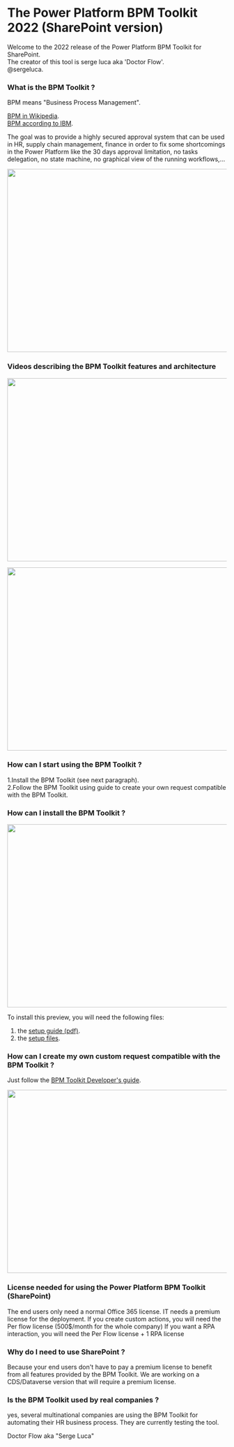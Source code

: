 # The Power Platform BPM Toolkit 2022 (SharePoint version)

Welcome to the 2022 release of the Power Platform BPM Toolkit for SharePoint.  
The creator of this tool is serge luca aka 'Doctor Flow'.  
@sergeluca. 


### What is the BPM Toolkit ?  

BPM means "Business Process Management".


[BPM in Wikipedia](https://en.wikipedia.org/wiki/Business_process_management).   
[BPM according to IBM](https://www.ibm.com/cloud/automation-software/business-process-management). 

The goal was to provide a highly secured approval system that can be used in HR, supply chain management, finance in order to fix some shortcomings in the Power Platform like the 30 days approval limitation, no tasks delegation, no state machine, no graphical view of the running workflows,...  


<img src="https://github.com/sergeluca/Power-Platform-BPM-Toolkit/blob/main/BPM%20Toolkit%20facts.jpg" width="760" height="420">


### Videos describing the BPM Toolkit features and architecture


<a href="https://www.youtube.com/watch?v=QJS_6Ds1owo&t=2197s"> <img src=https://github.com/sergeluca/Power-Platform-BPM-Toolkit/blob/main/bpmtoolkitvideofeature.png width="760" height="420"> </a>


<a href="https://www.youtube.com/watch?v=8_uj-mNA4XE&t=196s"><img src=https://github.com/sergeluca/Power-Platform-BPM-Toolkit/blob/main/bpmtoolkitvideoarchitecture.png width="760" height="420">
</a>


### How can I start using the BPM Toolkit ?

1.Install the BPM Toolkit (see next paragraph).  
2.Follow the BPM Toolkit using guide to create your own request compatible with the BPM Toolkit. 

### How can I install the BPM Toolkit ?

<img src="https://github.com/sergeluca/Power-Platform-BPM-Toolkit/blob/main/BPM%20Toolkit%20Setup.jpg" width="760" height="420">
  
To install this preview, you will need the following files:  


1. the [setup guide (pdf)](https://github.com/sergeluca/Power-Platform-BPM-Toolkit/blob/main/BPM%20Toolkit%20setup%20guide.pdf).
2. the [setup files](https://github.com/sergeluca/Power-Platform-BPM-Toolkit/blob/main/BPM%20Toolkit%20Setup_02_07_2021_v2.zip). 

### How can I create my own custom request compatible with the BPM Toolkit ? 

Just follow the [BPM Toolkit Developer's guide](https://github.com/sergeluca/Power-Platform-BPM-Toolkit/blob/main/BPM%20Toolkit%20Developer%20Guide.pdf).

<img src="https://github.com/sergeluca/Power-Platform-BPM-Toolkit/blob/main/BPM%20Toolkit%20Dev%20Guide.jpg" width="760" height="420">






### License needed for using the Power Platform BPM Toolkit (SharePoint)

The end users only need a normal Office 365 license. 
IT needs a premium license for the deployment. 
If you create custom actions, you will need the Per flow license (500$/month for the whole company)
If you want a RPA interaction, you will need the Per Flow license + 1 RPA license

### Why do I need to use SharePoint ?

Because your end users don't have to pay a premium license to benefit from all features provided by the BPM Toolkit. 
We are working on a CDS/Dataverse version that will require a premium license. 

### Is the BPM Toolkit used by real companies ?

yes, several multinational companies are using the BPM Toolkit for automating their HR business process. They are currently testing the tool.

Doctor Flow aka "Serge Luca"
